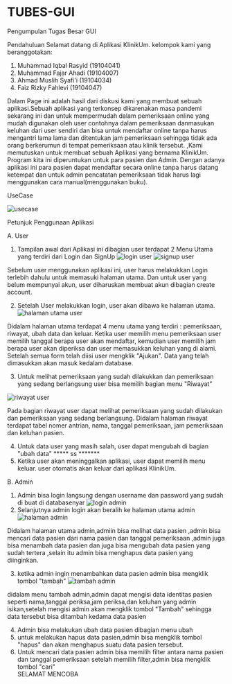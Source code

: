 # TUBES-GUI
Pengumpulan Tugas Besar GUI

Pendahuluan
Selamat datang di Aplikasi KlinikUm. kelompok kami yang beranggotakan:
1. Muhammad Iqbal Rasyid 	(19104041)
2.	Muhammad Fajar Ahadi			(19104007)
3.	Ahmad Muslih Syafi'i 		(19104034)
4.	Faiz Rizky Fahlevi 		  (19104047)

Dalam Page ini adalah hasil dari diskusi kami yang membuat sebuah aplikasi.Sebuah aplikasi yang terkonsep dikarenakan masa pandemi sekarang ini dan untuk mempermudah dalam pemeriksaan online yang mudah digunakan oleh user contohnya dalam pemeriksaan danmasukan keluhan dari user sendiri dan bisa untuk mendaftar online tanpa harus mengantri lama lama dan ditentukan jam pemeriksaan sehingga tidak ada orang berkerumun di tempat pemeriksaan atau klinik tersebut. ,Kami memutuskan untuk membuat sebuah Aplikasi yang bernama KlinikUm.  Program kita ini diperuntukan untuk para pasien dan Admin. Dengan adanya aplikasi ini para pasien dapat mendaftar secara online tanpa harus datang ketempat dan untuk admin pencatatan pemeriksaan tidak harus lagi menggunakan cara manual(menggunakan buku). 

UseCase

![usecase](https://user-images.githubusercontent.com/72425140/127520675-b27fbf9a-abb6-4339-90f6-9a8dbb452a15.jpeg)

 
Petunjuk Penggunaan Aplikasi

A. User
1.	Tampilan awal dari Aplikasi ini dibagian user terdapat 2 Menu Utama yang terdiri dari Login dan SignUp
![login user](https://user-images.githubusercontent.com/72425140/127506636-3fd38228-3b0c-4066-8203-5aba1bb8ac88.jpeg)
![signup user](https://user-images.githubusercontent.com/72425140/127506858-9393f880-5ab4-4aed-8e90-8495ad8962b4.jpeg)

Sebelum user menggunakan aplikasi ini, user harus melakukkan Login terlebih dahulu untuk memasuki halaman utama. Dan untuk user yang belum mempunyai akun, user diharuskan membuat akun dibagian create account.

2.	Setelah User melakukkan login, user akan dibawa ke halaman utama.
![halaman utama user](https://user-images.githubusercontent.com/72425140/127509974-944bb433-99eb-4ed9-ba84-317fe809b561.jpeg)

Didalam halaman utama terdapat 4 menu utama yang terdiri : pemeriksaan, riwayat, ubah data dan keluar. Ketika user memilih menu pemeriksaan user memilih tanggal berapa user akan mendaftar, kemudian user memilih jam berapa user akan diperiksa dan user memasukkan keluhan yang di alami. Setelah semua form telah diisi user mengklik "Ajukan". Data yang telah dimasukkan akan masuk kedalam database.

3.	Untuk melihat pemeriksaan yang sudah dilakukkan dan pemeriksaan yang sedang berlangsung user bisa memilih bagian menu "Riwayat"

![riwayat user](https://user-images.githubusercontent.com/72425140/127512705-fafe7825-a246-4c1f-b9fc-6c5a2a2dac48.jpeg)

Pada bagian riwayat user dapat melihat pemeriksaan yang sudah dilakukan dan pemeriksaan yang sedang berlangsung. Didalam halaman riwayat terdapat tabel nomer antrian, nama, tanggal pemeriksaan, jam pemeriksaan dan keluhan pasien.

4.	Untuk data user yang masih salah, user dapat mengubah di bagian "ubah data" 
***** ss *******
6.	Ketika user akan meninggalkan aplikasi, user dapat memilih menu keluar. user otomatis akan keluar dari aplikasi KlinikUm.


B. Admin
1.	Admin bisa login langsung dengan username dan password yang sudah di buat di databasenyar
![login admin](https://user-images.githubusercontent.com/72425140/127517131-c7e3a663-e24d-4753-861a-a86a981ff7fd.jpeg)
2.	Selanjutnya admin login akan beralih ke halaman utama admin
![halaman admin](https://user-images.githubusercontent.com/72425140/127517582-e020a810-4ac4-48fa-9391-caa7e03b87a9.jpeg)

Didalam halaman utama admin,admiin bisa melihat data pasien ,admin bisa mencari data pasien dari nama pasien dan tanggal pemeriksaan ,admin juga bisa menambah data pasien dan juga bisa mengubah data pasien yang sudah tertera ,selain itu admin bisa menghapus data pasien yang diinginkan.

3. ketika admin ingin menambahkan data pasien admin bisa mengklik tombol "tambah"
![tambah admin](https://user-images.githubusercontent.com/72425140/127518525-9685a7b2-8743-44a9-bc4a-2e13f52d4a47.jpeg)

didalam menu tambah admin,admin dapat mengisi data identitas pasien seperti nama,tanggal periksa,jam periksa,dan keluhan yang admin isikan,setelah mengisi admin akan mengklik tombol "Tambah" sehingga data tersebut bisa ditambah kedama data pasien

4. Admin bisa melakukan ubah data pasien dibagian menu ubah
5. untuk melakukan hapus data pasien,admin bisa mengklik tombol "hapus" dan akan menghapus suatu data pasien tersebut.
6. Untuk mencari data pasien admin bisa memilih filter antara nama pasien dan tanggal pemeriksaan setelah memilih filter,admin bisa mengklik tombol "cari"   
SELAMAT MENCOBA
